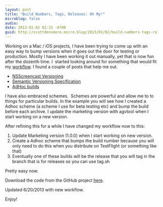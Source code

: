 ```yaml
---
layout: post
title: "Build Numbers, Tags, Releases: Oh My!"
microblog: false
audio:
date: 2013-01-02 02:33 -0700
guid: http://scottdensmore.micro.blog/2013/01/02/build-numbers-tags-releases-oh-my-.html
---
```


Working on a Mac / iOS projects, I have been trying to come up with an easy way to bump versions when it goes out the door for testing or production. Mostly I have been working it out manually, yet that is now fun after the dozenth time. I  started looking around for something that would fit my [workflow](http://nvie.com/posts/a-successful-git-branching-model/). I found a couple of posts that help me out.

* [NSScreencast Versioning](http://nsscreencast.com/episodes/55-versioning)
* [Semantic Versioning Specification](http://semver.org)
* [AdHoc builds](http://nsscreencast.com/episodes/18-adhoc-provisioning)

I have also embraced schemes.  Schemes are powerful and allow me to to things for particular builds. In the example you will see how I created a Adhoc scheme (a scheme I use for beta testing etc) and bump the build before each archive. I update the marketing version with agvtool when I start working on a new version.

After refining this for a while I have changed my workflow now to this:

1. Update Marketing version (1.0.0) when I start working on new version.
2. Create a Adhoc scheme that bumps the build number because you will only need to do this when you distribute on TestFlight (or something like that) 
3. Eventually one of these builds will be the release that you will tag in the branch that is for releases so you can use tag.sh

Pretty easy now. 

Download the code from the GitHub project [here](https://github.com/scottdensmore/BuildNumberTest).

Updated 6/20/2013 with new workflow.

Enjoy!